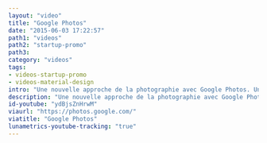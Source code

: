 ```yaml
---
layout: "video"
title: "Google Photos"
date: "2015-06-03 17:22:57"
path1: "videos"
path2: "startup-promo"
path3:
category: "videos"
tags:
- videos-startup-promo
- videos-material-design
intro: "Une nouvelle approche de la photographie avec Google Photos. Une application embrassant à 100% le framework Material Design afin de mettre en scène et organiser toutes vos photos et vidéos."
description: "Une nouvelle approche de la photographie avec Google Photos."
id-youtube: "ydBjsZnHrwM"
viaurl: "https://photos.google.com/"
viatitle: "Google Photos"
lunametrics-youtube-tracking: "true"
---
```

